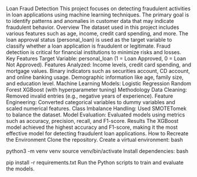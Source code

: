 Loan Fraud Detection
This project focuses on detecting fraudulent activities in loan applications using machine learning techniques. The primary goal is to identify patterns and anomalies in customer data that may indicate fraudulent behavior.
Overview
The dataset used in this project includes various features such as age, income, credit card spending, and more. The loan approval status (personal_loan) is used as the target variable to classify whether a loan application is fraudulent or legitimate. Fraud detection is critical for financial institutions to minimize risks and losses.
Key Features
Target Variable: personal_loan (1 = Loan Approved, 0 = Loan Not Approved).
Features Analyzed:
Income levels, credit card spending, and mortgage values.
Binary indicators such as securities account, CD account, and online banking usage.
Demographic information like age, family size, and education level.
Machine Learning Models:
Logistic Regression
Random Forest
XGBoost (with hyperparameter tuning)
Methodology
Data Cleaning: Removed invalid entries (e.g., negative years of experience).
Feature Engineering: Converted categorical variables to dummy variables and scaled numerical features.
Class Imbalance Handling: Used SMOTETomek to balance the dataset.
Model Evaluation: Evaluated models using metrics such as accuracy, precision, recall, and F1-score.
Results
The XGBoost model achieved the highest accuracy and F1-score, making it the most effective model for detecting fraudulent loan applications.
How to Recreate the Environment
Clone the repository.
Create a virtual environment:
bash


python3 -m venv venv
source venv/bin/activate
Install dependencies:
bash


pip install -r requirements.txt
Run the Python scripts to train and evaluate the models.
